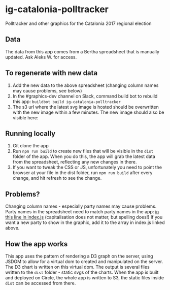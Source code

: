 # ig-catalonia-polltracker

Polltracker and other graphics for the Catalonia 2017 regional election

## Data
The data from this app comes from a Bertha spreadsheet that is manually updated. Ask Aleks W. for access.

## To regenerate with new data
1) Add the new data to the above spreadsheet (changing column names may cause problems, see below)
2) In the #graphics-dev channel on Slack, command build bot to rebuild this app: `buildbot build ig-catalonia-polltracker`
3) The s3 url where the latest svg image is hosted should be overwritten with the
new image within a few minutes. The new image should also be visible here:

## Running locally
1) Git clone the app
2) Run `npm run build` to create new files that will be visible in the `dist` folder of the app. When you do this, the app will grab the latest data from the spreadsheet, reflecting any new changes in there.
3) If you want to tweak the CSS or JS, unfortunately you need to point the browser at your file in the dist folder, run `npm run build` after every change, and hit refresh to see the change.


## Problems?
Changing column names - especially party names may cause problems.
Party names in the spreadsheet need to match party names in the app: [in this line in index.js](https://github.com/Financial-Times/ig-catalonia-polltracker/blob/master/index.js#L17) (capitalisation does not matter, but spelling does!)
If you want a new party to show in the graphic, add it to the array in index.js linked above.

## How the app works
This app uses the pattern of rendering a D3 graph on the server, using JSDOM to allow for a virtual dom to created and manipulated on the server.
The D3 chart is written on this virtual dom.
The output is several files written to the `dist` folder - static svgs of the charts.
When the app is built and deployed on Circle, the whole app is written to S3, the static files inside `dist` can be accessed from there. 
